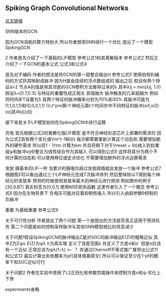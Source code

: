 
## Spiking Graph Convolutional Networks

[论文链接](https://arxiv.org/abs/2205.02767)

SNN版本的GCN

因为GCN消耗的算力特别大 所以作者想用SNN进行一个优化 提出了一个模型SpikingGCN

2 作者首先介绍了一下基础的LIF模型 参考公式1和其离散版本 参考公式2 然后又介绍了一下GCN的基本公式 公式3和公式4

首先对于编码 作者的想法是将GCN的第一层整合输出H 参考公式5 使用伯努利编码的方式将其映射成脉冲 因为H是由连续的浮点数组成的 输出之后 假设有两个特征d=2
节点A的值是用其邻居的GCN卷积方法推导过来的λ 其中λij = min(λij, 1.0) 假设λ=[0.7,0.3]
与特征的重要性成正相关 其值越大 脉冲触发的几率就越大 例如将时间步T设置为5 其两个特征的脉冲概率分别为70%和30% 其脉冲可能为(1,1,0,1,1)和(0,0,0,1,1)
Oi,t^pre第i个神经元第t个时间步中不同特征的脉冲(oi1,oi2)  (oij其中j∈[d])

接下来是关于LIF模型如何在SpikingGCN中进行运算

充电 首先根据公式2的离散化版LIF模型 是不符合神经形态芯片上部署的需求的 因为公式2具有两个变化值Vm^t-1和I(t) 每次都需要重新计算这个动态和
需要增加额外的硬件需求 所以将1 - 1/τm 计算为km 并且将剩下对于Vreset + I(t)纳入到权重组ψ和脉冲oij中整合为线性综合作为其输入 可以得到公式6
这样将其分为两个不同计算的动态和 可以使用移位或定点优化 不需要增加额外的浮点运算需求

发放 跟基本的LIF一样 当累计的膜电位超过发放阈值就会发放一个脉冲 参考公式7 根据图2可以看出通过三个LIF神经元生成T次脉冲序列
然后整体除以T得到每个神经元的发放率 预测的时候使用发放率最大的神经元进行预测 例如图中的例子[30,0,87] 真实标签为[0,0,1] 使用MSE损失函数
这里作者引入了一个概念 参考公式8 因为在生物背景下 负电压可能对应着抑制性输入 所以引入由超参数θ控制的负脉冲

重置 为基础重置 参考公式9

关于可行性分析 作者提出了两个问题 第一个是提出的方法是否真正适用于预测任务 第二个问题是如何控制采样脉冲与其他GNN模型相比的信息减少

关于问题1假设SpikingGCN的脉冲输出Z是对SGC的脉冲输出E(Z)的粗略近似 其中Z为Σψo E(Z)为ψλ λ为真实值 定义了误差范围ε
并定义了方差σ和σ` 但是σ应该有一个近似 正常应该为ψλ(1-λ) <-- ？
并通过Chernoff不等式推广推导出公式11和公式12 最后计算出失败概率为pf(具体值看原文) 所以可以保证至少在1-pf的概率下和SGC近似可行

关于问题2 作者在实验中使用了L2正则化和参数剪裁操作来控制方差σ和ψ 优化上下界

experiments省略
